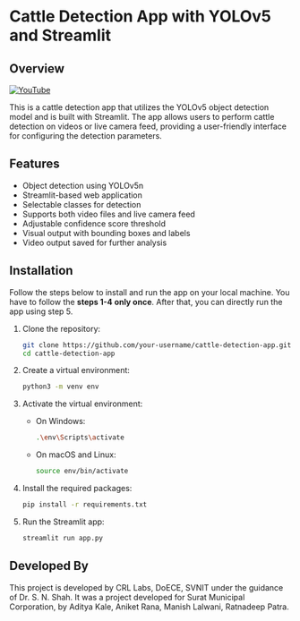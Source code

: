 # Cattle Detection App with YOLOv5 and Streamlit

## Overview

[![YouTube](https://img.shields.io/badge/YouTube-%23FF0000.svg?logo=YouTube&logoColor=white)](https://youtu.be/nPIC4n0p_6k)

This is a cattle detection app that utilizes the YOLOv5 object detection model and is built with Streamlit. The app allows users to perform cattle detection on videos or live camera feed, providing a user-friendly interface for configuring the detection parameters.

## Features

- Object detection using YOLOv5n
- Streamlit-based web application
- Selectable classes for detection
- Supports both video files and live camera feed
- Adjustable confidence score threshold
- Visual output with bounding boxes and labels
- Video output saved for further analysis

## Installation

Follow the steps below to install and run the app on your local machine. You have to follow the **steps 1-4 only once**. After that, you can directly run the app using step 5.

1. Clone the repository:

   ```bash
   git clone https://github.com/your-username/cattle-detection-app.git
   cd cattle-detection-app
   ```

2. Create a virtual environment:

   ```bash
   python3 -m venv env
   ```

3. Activate the virtual environment:

   - On Windows:

     ```bash
     .\env\Scripts\activate
     ```

   - On macOS and Linux:

     ```bash
     source env/bin/activate
     ```

4. Install the required packages:

   ```bash
   pip install -r requirements.txt
   ```

5. Run the Streamlit app:

   ```bash
   streamlit run app.py
   ```

## Developed By

This project is developed by CRL Labs, DoECE, SVNIT under the guidance of Dr. S. N. Shah. It was a project developed for Surat Municipal Corporation, by Aditya Kale, Aniket Rana, Manish Lalwani, Ratnadeep Patra.
